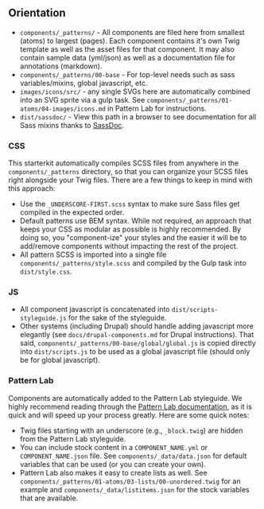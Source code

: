 ## Orientation

- `components/_patterns/` - All components are filed here from smallest (atoms) to largest (pages). Each component contains it's own Twig template as well as the asset files for that component. It may also contain sample data (yml/json) as well as a documentation file for annotations (markdown).
- `components/_patterns/00-base` - For top-level needs such as sass variables/mixins, global javascript, etc.
- `images/icons/src/` - any single SVGs here are automatically combined into an SVG sprite via a gulp task. See `components/_patterns/01-atoms/04-images/icons.md` in Pattern Lab for instructions.
- `dist/sassdoc/` - View this path in a browser to see documentation for all Sass mixins thanks to [SassDoc](http://sassdoc.com).

### CSS

This starterkit automatically compiles SCSS files from anywhere in the `components/_patterns` directory, so that you can organize your SCSS files right alongside your Twig files. There are a few things to keep in mind with this approach:

- Use the `_UNDERSCORE-FIRST.scss` syntax to make sure Sass files get compiled in the expected order.
- Default patterns use BEM syntax. While not required, an approach that keeps your CSS as modular as possible is highly recommended. By doing so, you "component-ize" your styles and the easier it will be to add/remove components without impacting the rest of the project.
- All pattern SCSS is imported into a single file `components/_patterns/style.scss` and compiled by the Gulp task into `dist/style.css`.

### JS

- All component javascript is concatenated into `dist/scripts-styleguide.js` for the sake of the styleguide.
- Other systems (including Drupal) should handle adding javascript more elegantly (see `docs/drupal-components.md` for Drupal instructions). That said, `components/_patterns/00-base/global/global.js` is copied directly into `dist/scripts.js` to be used as a global javascript file (should only be for global javascript).

### Pattern Lab

Components are automatically added to the Pattern Lab styleguide. We highly recommend reading through the [Pattern Lab documentation](http://patternlab.io/docs/pattern-organization.html), as it is quick and will speed up your process greatly. Here are some quick notes:

- Twig files starting with an underscore (e.g., `_block.twig`) are hidden from the Pattern Lab styleguide.
- You can include stock content in a `COMPONENT_NAME.yml` or `COMPONENT_NAME.json` file. See `components/_data/data.json` for default variables that can be used (or you can create your own).
- Pattern Lab also makes it easy to create lists as well. See `components/_patterns/01-atoms/03-lists/00-unordered.twig` for an example and `components/_data/listitems.json` for the stock variables that are available.
